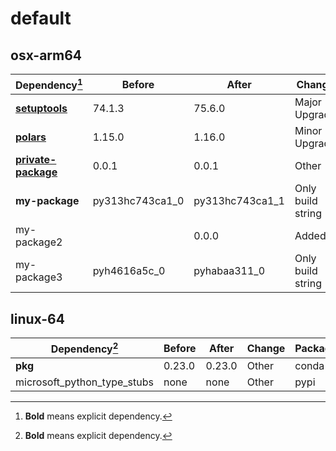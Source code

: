 # default

## osx-arm64

|Dependency[^1]|Before|After|Change|Package|
|-|-|-|-|-|
|[**setuptools**](https://pypi.org/project/setuptools)|74.1.3|75.6.0|Major Upgrade|pypi|
|[**polars**](https://prefix.dev/channels/conda-forge/packages/polars)|1.15.0|1.16.0|Minor Upgrade|conda|
|[**private-package**](https://prefix.dev/channels/setup-pixi-test/packages/private-package)|0.0.1|0.0.1|Other|conda|
|**my-package**|py313hc743ca1_0|py313hc743ca1_1|Only build string|conda|
|my-package2||0.0.0|Added|conda|
|my-package3|pyh4616a5c_0|pyhabaa311_0|Only build string|conda|

## linux-64

|Dependency[^1]|Before|After|Change|Package|
|-|-|-|-|-|
|**pkg**|0.23.0|0.23.0|Other|conda|
|microsoft_python_type_stubs|none|none|Other|pypi|

[^1]: **Bold** means explicit dependency.
[^2]: Dependency got downgraded.

